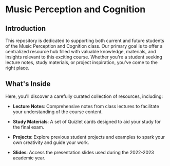# Music Perception and Cognition 

## Introduction

This repository is dedicated to supporting both current and future students of the Music Perception and Cognition class. Our primary goal is to offer a centralized resource hub filled with valuable knowledge, materials, and insights relevant to this exciting course. Whether you're a student seeking lecture notes, study materials, or project inspiration, you've come to the right place.

## What's Inside

Here, you'll discover a carefully curated collection of resources, including:

- **Lecture Notes**: Comprehensive notes from class lectures to facilitate your understanding of the course content.

- **Study Materials**: A set of Quizlet cards designed to aid your study for the final exam.

- **Projects**: Explore previous student projects and examples to spark your own creativity and guide your work.

- **Slides**: Access the presentation slides used during the 2022-2023 academic year.

